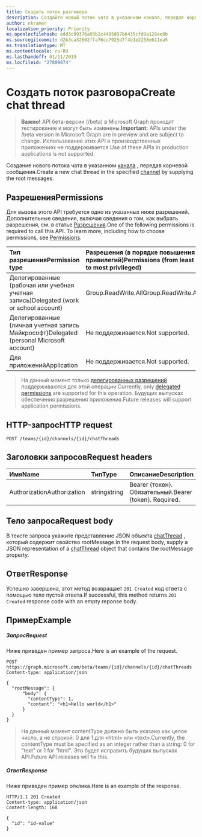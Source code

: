 ```yaml
---
title: Создать поток разговора
description: Создайте новый поток чата в указанном канала, передав корневой сообщения.
author: nkramer
localization_priority: Priority
ms.openlocfilehash: edd3c99376a93b2c4405d97b6435cfd9a128ae8b
ms.sourcegitcommit: d2b3ca32602ffa76cc7925d7f4d1e2258e611ea5
ms.translationtype: MT
ms.contentlocale: ru-RU
ms.lasthandoff: 01/11/2019
ms.locfileid: "27809074"
---
```

# <a name="create-chat-thread"></a><span data-ttu-id="2a410-103">Создать поток разговора</span><span class="sxs-lookup"><span data-stu-id="2a410-103">Create chat thread</span></span>

> <span data-ttu-id="2a410-104">**Важно!** API бета-версии (/beta) в Microsoft Graph проходят тестирование и могут быть изменены.</span><span class="sxs-lookup"><span data-stu-id="2a410-104">**Important:** APIs under the /beta version in Microsoft Graph are in preview and are subject to change.</span></span> <span data-ttu-id="2a410-105">Использование этих API в производственных приложениях не поддерживается.</span><span class="sxs-lookup"><span data-stu-id="2a410-105">Use of these APIs in production applications is not supported.</span></span>

<span data-ttu-id="2a410-106">Создание нового потока чата в указанном [канала](../resources/channel.md) , передав корневой сообщения.</span><span class="sxs-lookup"><span data-stu-id="2a410-106">Create a new chat thread in the specified [channel](../resources/channel.md) by supplying the root messages.</span></span>

## <a name="permissions"></a><span data-ttu-id="2a410-107">Разрешения</span><span class="sxs-lookup"><span data-stu-id="2a410-107">Permissions</span></span>
<span data-ttu-id="2a410-p102">Для вызова этого API требуется одно из указанных ниже разрешений. Дополнительные сведения, включая сведения о том, как выбрать разрешения, см. в статье [Разрешения](/graph/permissions-reference).</span><span class="sxs-lookup"><span data-stu-id="2a410-p102">One of the following permissions is required to call this API. To learn more, including how to choose permissions, see [Permissions](/graph/permissions-reference).</span></span>

|<span data-ttu-id="2a410-110">Тип разрешения</span><span class="sxs-lookup"><span data-stu-id="2a410-110">Permission type</span></span>      | <span data-ttu-id="2a410-111">Разрешения (в порядке повышения привилегий)</span><span class="sxs-lookup"><span data-stu-id="2a410-111">Permissions (from least to most privileged)</span></span>              |
|:--------------------|:---------------------------------------------------------|
|<span data-ttu-id="2a410-112">Делегированные (рабочая или учебная учетная запись)</span><span class="sxs-lookup"><span data-stu-id="2a410-112">Delegated (work or school account)</span></span> | <span data-ttu-id="2a410-113">Group.ReadWrite.All</span><span class="sxs-lookup"><span data-stu-id="2a410-113">Group.ReadWrite.All</span></span>    |
|<span data-ttu-id="2a410-114">Делегированные (личная учетная запись Майкрософт)</span><span class="sxs-lookup"><span data-stu-id="2a410-114">Delegated (personal Microsoft account)</span></span> | <span data-ttu-id="2a410-115">Не поддерживается.</span><span class="sxs-lookup"><span data-stu-id="2a410-115">Not supported.</span></span>    |
|<span data-ttu-id="2a410-116">Для приложений</span><span class="sxs-lookup"><span data-stu-id="2a410-116">Application</span></span> | <span data-ttu-id="2a410-117">Не поддерживается.</span><span class="sxs-lookup"><span data-stu-id="2a410-117">Not supported.</span></span> |

> <span data-ttu-id="2a410-118">На данный момент только [делегированных разрешений](/graph/permissions-reference) поддерживаются для этой операции.</span><span class="sxs-lookup"><span data-stu-id="2a410-118">Currently, only [delegated permissions](/graph/permissions-reference) are supported for this operation.</span></span>  <span data-ttu-id="2a410-119">Будущих выпусках обеспечения разрешения приложения.</span><span class="sxs-lookup"><span data-stu-id="2a410-119">Future releases will support application permissions.</span></span> 

## <a name="http-request"></a><span data-ttu-id="2a410-120">HTTP-запрос</span><span class="sxs-lookup"><span data-stu-id="2a410-120">HTTP request</span></span>
<!-- { "blockType": "ignored" } -->
```http
POST /teams/{id}/channels/{id}/chatThreads
```
## <a name="request-headers"></a><span data-ttu-id="2a410-121">Заголовки запросов</span><span class="sxs-lookup"><span data-stu-id="2a410-121">Request headers</span></span>
| <span data-ttu-id="2a410-122">Имя</span><span class="sxs-lookup"><span data-stu-id="2a410-122">Name</span></span>       | <span data-ttu-id="2a410-123">Тип</span><span class="sxs-lookup"><span data-stu-id="2a410-123">Type</span></span> | <span data-ttu-id="2a410-124">Описание</span><span class="sxs-lookup"><span data-stu-id="2a410-124">Description</span></span>|
|:---------------|:--------|:----------|
| <span data-ttu-id="2a410-125">Authorization</span><span class="sxs-lookup"><span data-stu-id="2a410-125">Authorization</span></span>  | <span data-ttu-id="2a410-126">string</span><span class="sxs-lookup"><span data-stu-id="2a410-126">string</span></span>  | <span data-ttu-id="2a410-p104">Bearer {токен}. Обязательный.</span><span class="sxs-lookup"><span data-stu-id="2a410-p104">Bearer {token}. Required.</span></span> |

## <a name="request-body"></a><span data-ttu-id="2a410-129">Тело запроса</span><span class="sxs-lookup"><span data-stu-id="2a410-129">Request body</span></span>
<span data-ttu-id="2a410-130">В тексте запроса укажите представление JSON объекта [chatThread](../resources/chatthread.md) , который содержит свойство rootMessage.</span><span class="sxs-lookup"><span data-stu-id="2a410-130">In the request body, supply a JSON representation of a [chatThread](../resources/chatthread.md) object that contains the rootMessage property.</span></span>

## <a name="response"></a><span data-ttu-id="2a410-131">Ответ</span><span class="sxs-lookup"><span data-stu-id="2a410-131">Response</span></span>

<span data-ttu-id="2a410-132">Успешно завершена, этот метод возвращает `201 Created` код ответа с помощью тело пустой ответа.</span><span class="sxs-lookup"><span data-stu-id="2a410-132">If successful, this method returns `201 Created` response code with an empty reponse body.</span></span>

## <a name="example"></a><span data-ttu-id="2a410-133">Пример</span><span class="sxs-lookup"><span data-stu-id="2a410-133">Example</span></span>
##### <a name="request"></a><span data-ttu-id="2a410-134">Запрос</span><span class="sxs-lookup"><span data-stu-id="2a410-134">Request</span></span>
<span data-ttu-id="2a410-135">Ниже приведен пример запроса.</span><span class="sxs-lookup"><span data-stu-id="2a410-135">Here is an example of the request.</span></span>
<!-- {
  "blockType": "request",
  "name": "create_chatthread_from_channel"
}-->
```http
POST https://graph.microsoft.com/beta/teams/{id}/channels/{id}/chatThreads
Content-type: application/json

{
  "rootMessage": {
      "body": {
        "contentType": 1,
        "content": "<h1>Hello world</h1>"
      }
  }
}
```

> <span data-ttu-id="2a410-136">На данный момент contentType должно быть указано как целое число, а не строкой: 0 для 1 для «html» или «text».</span><span class="sxs-lookup"><span data-stu-id="2a410-136">Currently, the contentType must be specified as an integer rather than a string: 0 for "text" or 1 for "html".</span></span>  <span data-ttu-id="2a410-137">Это будет исправить будущих выпусках API.</span><span class="sxs-lookup"><span data-stu-id="2a410-137">Future API releases will fix this.</span></span>

##### <a name="response"></a><span data-ttu-id="2a410-138">Ответ</span><span class="sxs-lookup"><span data-stu-id="2a410-138">Response</span></span>

<span data-ttu-id="2a410-139">Ниже приведен пример отклика.</span><span class="sxs-lookup"><span data-stu-id="2a410-139">Here is an example of the response.</span></span>
<!-- {
  "blockType": "response",
  "truncated": true,
  "@odata.type": "microsoft.graph.chatThread"
} -->
```http
HTTP/1.1 201 Created
Content-type: application/json
Content-length: 160

{
  "id": "id-value"
}
```

<!-- uuid: 8fcb5dbc-d5aa-4681-8e31-b001d5168d79
2015-10-25 14:57:30 UTC -->
<!-- {
  "type": "#page.annotation",
  "description": "Create thread",
  "keywords": "",
  "section": "documentation",
  "tocPath": ""
}-->
